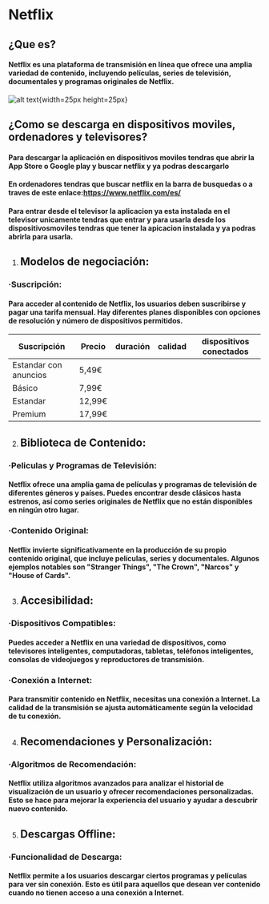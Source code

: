 # **Netflix**
## ¿Que es?
#### Netflix es una plataforma de transmisión en línea que ofrece una amplia variedad de contenido, incluyendo películas, series de televisión, documentales y programas originales de Netflix.
![alt text](https://images.ctfassets.net/4cd45et68cgf/Rx83JoRDMkYNlMC9MKzcB/2b14d5a59fc3937afd3f03191e19502d/Netflix-Symbol.png){width=25px height=25px}
## ¿Como se descarga en dispositivos moviles, ordenadores y televisores?
#### Para descargar la aplicación en dispositivos moviles tendras que abrir la App Store o Google play y buscar netflix y ya podras descargarlo
#### En ordenadores tendras que buscar netflix en la barra de busquedas o a traves de este enlace:<https://www.netflix.com/es/>
#### Para entrar desde el televisor la aplicacion ya esta instalada en el televisor unicamente tendras que entrar y para usarla desde los dispositivosmoviles tendras que tener la apicacion instalada y ya podras abrirla para usarla.
1. ## Modelos de negociación:
### **·Suscripción:**
#### Para acceder al contenido de Netflix, los usuarios deben suscribirse y pagar una tarifa mensual. Hay diferentes planes disponibles con opciones de resolución y número de dispositivos permitidos.
Suscripción | Precio | duración | calidad | dispositivos conectados
----------- | ------ | -------- | ------- | -----------------------
Estandar con anuncios | 5,49€
Básico | 7,99€
Estandar | 12,99€
Premium | 17,99€

2. ## Biblioteca de Contenido:
### **·Peliculas y Programas de Televisión:**
#### Netflix ofrece una amplia gama de películas y programas de televisión de diferentes géneros y países. Puedes encontrar desde clásicos hasta estrenos, así como series originales de Netflix que no están disponibles en ningún otro lugar.
### **·Contenido Original:**
#### Netflix invierte significativamente en la producción de su propio contenido original, que incluye películas, series y documentales. Algunos ejemplos notables son "Stranger Things", "The Crown", "Narcos" y "House of Cards".
3. ## Accesibilidad:
### **·Dispositivos Compatibles:**
#### Puedes acceder a Netflix en una variedad de dispositivos, como televisores inteligentes, computadoras, tabletas, teléfonos inteligentes, consolas de videojuegos y reproductores de transmisión.
### **·Conexión a Internet:**
#### Para transmitir contenido en Netflix, necesitas una conexión a Internet. La calidad de la transmisión se ajusta automáticamente según la velocidad de tu conexión.
4. ## Recomendaciones y Personalización:
### **·Algoritmos de Recomendación:**
#### Netflix utiliza algoritmos avanzados para analizar el historial de visualización de un usuario y ofrecer recomendaciones personalizadas. Esto se hace para mejorar la experiencia del usuario y ayudar a descubrir nuevo contenido.
5. ## Descargas Offline:
### **·Funcionalidad de Descarga:**
#### Netflix permite a los usuarios descargar ciertos programas y películas para ver sin conexión. Esto es útil para aquellos que desean ver contenido cuando no tienen acceso a una conexión a Internet.